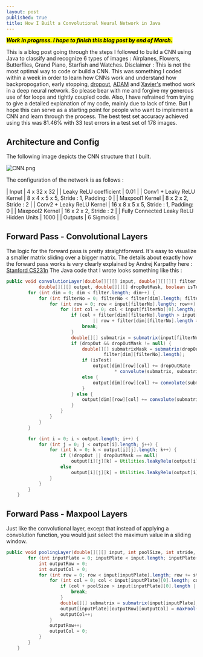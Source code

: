 ```yaml
---
layout: post
published: true
title: How I Built a Convolutional Neural Network in Java
---
```

**_<mark>Work in progress. I hope to finish this blog post by end of March.</mark>_**

This is a blog post going through the steps I followed to build a CNN using Java to classify and recognize 6 types of images : Airplanes, Flowers, Butterflies, Grand Piano, Starfish and Watches. Disclaimer : This is not the most optimal way to code or build a CNN. This was something I coded within a week in order to learn how CNNs work and understand how backpropogation, early stopping, [dropout](https://www.cs.toronto.edu/~hinton/absps/JMLRdropout.pdf), [ADAM](https://arxiv.org/pdf/1412.6980.pdf) and [Xavier's](http://deepdish.io/2015/02/24/network-initialization/) method work in a deep neural network. So please bear with me and forgive my generous use of for loops and tightly coupled code. Also, I have refrained from trying to give a detailed explanation of my code, mainly due to lack of time. But I hope this can serve as a starting point for people who want to implement a CNN and learn through the process.
The best test set accuracy achieved using this was 81.46% with 33 test errors in a test set of 178 images.

## Architecture and Config
The following image depicts the CNN structure that I built.  

![CNN.png]({{site.baseurl}}/img/CNN.png)  

The configuration of the network is as follows :  

| Input | 4 x 32 x 32 |
| Leaky ReLU coefficient | 0.01 |
| Conv1 + Leaky ReLU Kernel | 8 x 4 x 5 x 5, Stride : 1, Padding: 0 |
| Maxpool1 Kernel | 8 x 2 x 2, Stride : 2 |
| Conv2 + Leaky ReLU Kernel | 16 x 8 x 5 x 5, Stride : 1, Padding: 0 |
| Maxpool2 Kernel | 16 x 2 x 2, Stride : 2 |
| Fully Connected Leaky ReLU Hidden Units | 1000 |
| Outputs | 6 Sigmoids |

## Forward Pass - Convolutional Layers
The logic for the forward pass is pretty straightforward. It's easy to visualize a smaller matrix sliding over a bigger matrix. The details about exactly how the forward pass works is very clearly explained by Andrej Karpathy here : [Stanford CS231n](http://cs231n.github.io/convolutional-networks/)
The Java code that I wrote looks something like this : 

```java
public void convolutionLayer(double[][][] input, double[][][][] filter, double[] bias, int stride,
			double[][][] output, double[][][] dropOutMask, boolean isTest) {
		for (int dim = 0; dim < filter.length; dim++) {
			for (int filterNo = 0; filterNo < filter[dim].length; filterNo++) {
				for (int row = 0; row < input[filterNo].length; row++) {
					for (int col = 0; col < input[filterNo][0].length; col++) {
						if (col + filter[dim][filterNo].length > input[filterNo][0].length
								|| row + filter[dim][filterNo].length > input[filterNo].length) {
							break;
						}
						double[][] submatrix = submatrix(input[filterNo], row, col, filter[dim][filterNo].length);
						if (dropOut && dropOutMask != null) {
							double[][] submatrixMask = submatrix(dropOutMask[filterNo], row, col,
									filter[dim][filterNo].length);
							if (isTest)
								output[dim][row][col] += dropOutRate
										* convolute(submatrix, submatrixMask, filter[dim][filterNo]);
							else {
								output[dim][row][col] += convolute(submatrix, submatrixMask, filter[dim][filterNo]);
							}
						} else {
							output[dim][row][col] += convolute(submatrix, filter[dim][filterNo]);
						}
					}
				}
			}
		}

		for (int i = 0; i < output.length; i++) {
			for (int j = 0; j < output[i].length; j++) {
				for (int k = 0; k < output[i][j].length; k++) {
					if (!dropOut || dropOutMask == null)
						output[i][j][k] = Utilities.leakyRelu(output[i][j][k] + biasInitialValue * bias[i]);
					else
						output[i][j][k] = Utilities.leakyRelu(output[i][j][k] + biasInitialValue * bias[i]);
				}
			}
		}
	}
 ```
 
 
## Forward Pass - Maxpool Layers
 Just like the convolutional layer, except that instead of applying a convolution function, you would just select the maximum value in a sliding window.
 
```java
public void poolingLayer(double[][][] input, int poolSize, int stride, double[][][] output) {
		for (int inputPlate = 0; inputPlate < input.length; inputPlate++) {
			int outputRow = 0;
			int outputCol = 0;
			for (int row = 0; row < input[inputPlate].length; row += stride) {
				for (int col = 0; col < input[inputPlate][0].length; col += stride) {
					if (col + poolSize > input[inputPlate][0].length || row + poolSize > input[inputPlate].length) {
						break;
					}
					double[][] submatrix = submatrix(input[inputPlate], row, col, poolSize);
					output[inputPlate][outputRow][outputCol] = maxPool(submatrix);
					outputCol++;
				}
				outputRow++;
				outputCol = 0;
			}
		}
	}
```

